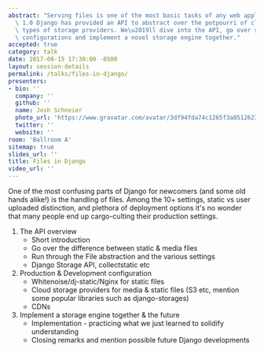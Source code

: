 ```yaml
---
abstract: "Serving files is one of the most basic tasks of any web application. Since\
  \ 1.0 Django has provided an API to abstract over the potpourri of cloud and other\
  \ types of storage providers. We\u2019ll dive into the API, go over some recommended\
  \ configurations and implement a novel storage engine together."
accepted: true
category: talk
date: 2017-08-15 17:30:00 -0500
layout: session-details
permalink: /talks/files-in-django/
presenters:
- bio: ''
  company: ''
  github: ''
  name: Josh Schneier
  photo_url: 'https://www.gravatar.com/avatar/3df94fda74c1265f3a85126231ba54b7?s=400'
  twitter: ''
  website: ''
room: 'Ballroom A'
sitemap: true
slides_url: ''
title: Files in Django
video_url: ''
---
```


One of the most confusing parts of Django for newcomers (and some old hands alike!) is the handling of files. Among the 10+ settings, static vs user uploaded distinction, and plethora of deployment options it's no wonder that many people end up cargo-culting their production settings.

1. The API overview
     * Short introduction
     * Go over the difference between static & media files
     * Run through the File abstraction and the various settings
     * Django Storage API, collectstatic etc
2.  Production & Development configuration
     * Whitenoise/dj-static/Nginx for static files
     * Cloud storage providers for media & static files (S3 etc, mention some popular libraries such as django-storages)
     * CDNs
3.  Implement a storage engine together & the future
     * Implementation - practicing what we just learned to solidify understanding
     * Closing remarks and mention possible future Django developments
